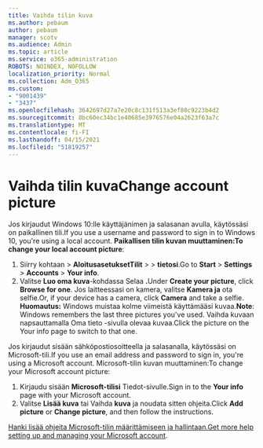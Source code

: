 ```yaml
---
title: Vaihda tilin kuva
ms.author: pebaum
author: pebaum
manager: scotv
ms.audience: Admin
ms.topic: article
ms.service: o365-administration
ROBOTS: NOINDEX, NOFOLLOW
localization_priority: Normal
ms.collection: Adm_O365
ms.custom:
- "9001439"
- "3437"
ms.openlocfilehash: 3642697d27a7e20c8c131f513a3ef80c9223b4d2
ms.sourcegitcommit: 8bc60ec34bc1e40685e3976576e04a2623f63a7c
ms.translationtype: MT
ms.contentlocale: fi-FI
ms.lasthandoff: 04/15/2021
ms.locfileid: "51819257"
---
```

# <a name="change-account-picture"></a><span data-ttu-id="9ee05-102">Vaihda tilin kuva</span><span class="sxs-lookup"><span data-stu-id="9ee05-102">Change account picture</span></span>

<span data-ttu-id="9ee05-103">Jos kirjaudut Windows 10:lle käyttäjänimen ja salasanan avulla, käytössäsi on paikallinen tili.</span><span class="sxs-lookup"><span data-stu-id="9ee05-103">If you use a username and password to sign in to Windows 10, you're using a local account.</span></span> <span data-ttu-id="9ee05-104">**Paikallisen tilin kuvan muuttaminen:**</span><span class="sxs-lookup"><span data-stu-id="9ee05-104">**To change your local account picture**:</span></span>

1. <span data-ttu-id="9ee05-105">Siirry kohtaan  >  **AloitusasetuksetTilit**  >    >  **tietosi**.</span><span class="sxs-lookup"><span data-stu-id="9ee05-105">Go to **Start** > **Settings** > **Accounts** > **Your info**.</span></span>
2. <span data-ttu-id="9ee05-106">Valitse **Luo oma kuva**-kohdassa Selaa **.**</span><span class="sxs-lookup"><span data-stu-id="9ee05-106">Under **Create your picture**, click **Browse for one**.</span></span> <span data-ttu-id="9ee05-107">Jos laitteessasi on kamera, valitse **Kamera ja** ota selfie.</span><span class="sxs-lookup"><span data-stu-id="9ee05-107">Or, if your device has a camera, click **Camera** and take a selfie.</span></span> 
    <span data-ttu-id="9ee05-108">**Huomautus:** Windows muistaa kolme viimeistä käyttämääsi kuvaa.</span><span class="sxs-lookup"><span data-stu-id="9ee05-108">**Note**: Windows remembers the last three pictures you've used.</span></span> <span data-ttu-id="9ee05-109">Vaihda kuvaan napsauttamalla Oma tieto -sivulla olevaa kuvaa.</span><span class="sxs-lookup"><span data-stu-id="9ee05-109">Click the picture on the Your info page to switch to that one.</span></span>

<span data-ttu-id="9ee05-110">Jos kirjaudut sisään sähköpostiosoitteella ja salasanalla, käytössäsi on Microsoft-tili.</span><span class="sxs-lookup"><span data-stu-id="9ee05-110">If you use an email address and password to sign in, you're using a Microsoft account.</span></span> <span data-ttu-id="9ee05-111">Microsoft-tilin kuvan muuttaminen:</span><span class="sxs-lookup"><span data-stu-id="9ee05-111">To change your Microsoft account picture:</span></span>

1. <span data-ttu-id="9ee05-112">Kirjaudu sisään **Microsoft-tilisi** Tiedot-sivulle.</span><span class="sxs-lookup"><span data-stu-id="9ee05-112">Sign in to the **Your info** page with your Microsoft account.</span></span>
2. <span data-ttu-id="9ee05-113">Valitse **Lisää kuva** tai Vaihda **kuva** ja noudata sitten ohjeita.</span><span class="sxs-lookup"><span data-stu-id="9ee05-113">Click **Add picture** or **Change picture**, and then follow the instructions.</span></span>

<span data-ttu-id="9ee05-114">[Hanki lisää ohjeita Microsoft-tilin määrittämiseen ja hallintaan.](https://support.microsoft.com/products/microsoft-account?category=manage-account)</span><span class="sxs-lookup"><span data-stu-id="9ee05-114">[Get more help setting up and managing your Microsoft account](https://support.microsoft.com/products/microsoft-account?category=manage-account).</span></span>
